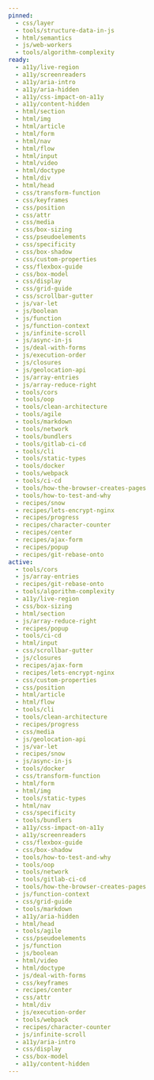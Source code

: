 ```yaml
---
pinned:
  - css/layer
  - tools/structure-data-in-js
  - html/semantics
  - js/web-workers
  - tools/algorithm-complexity
ready:
  - a11y/live-region
  - a11y/screenreaders
  - a11y/aria-intro
  - a11y/aria-hidden
  - a11y/css-impact-on-a11y
  - a11y/content-hidden
  - html/section
  - html/img
  - html/article
  - html/form
  - html/nav
  - html/flow
  - html/input
  - html/video
  - html/doctype
  - html/div
  - html/head
  - css/transform-function
  - css/keyframes
  - css/position
  - css/attr
  - css/media
  - css/box-sizing
  - css/pseudoelements
  - css/specificity
  - css/box-shadow
  - css/custom-properties
  - css/flexbox-guide
  - css/box-model
  - css/display
  - css/grid-guide
  - css/scrollbar-gutter
  - js/var-let
  - js/boolean
  - js/function
  - js/function-context
  - js/infinite-scroll
  - js/async-in-js
  - js/deal-with-forms
  - js/execution-order
  - js/closures
  - js/geolocation-api
  - js/array-entries
  - js/array-reduce-right
  - tools/cors
  - tools/oop
  - tools/clean-architecture
  - tools/agile
  - tools/markdown
  - tools/network
  - tools/bundlers
  - tools/gitlab-ci-cd
  - tools/cli
  - tools/static-types
  - tools/docker
  - tools/webpack
  - tools/ci-cd
  - tools/how-the-browser-creates-pages
  - tools/how-to-test-and-why
  - recipes/snow
  - recipes/lets-encrypt-nginx
  - recipes/progress
  - recipes/character-counter
  - recipes/center
  - recipes/ajax-form
  - recipes/popup
  - recipes/git-rebase-onto
active:
  - tools/cors
  - js/array-entries
  - recipes/git-rebase-onto
  - tools/algorithm-complexity
  - a11y/live-region
  - css/box-sizing
  - html/section
  - js/array-reduce-right
  - recipes/popup
  - tools/ci-cd
  - html/input
  - css/scrollbar-gutter
  - js/closures
  - recipes/ajax-form
  - recipes/lets-encrypt-nginx
  - css/custom-properties
  - css/position
  - html/article
  - html/flow
  - tools/cli
  - tools/clean-architecture
  - recipes/progress
  - css/media
  - js/geolocation-api
  - js/var-let
  - recipes/snow
  - js/async-in-js
  - tools/docker
  - css/transform-function
  - html/form
  - html/img
  - tools/static-types
  - html/nav
  - css/specificity
  - tools/bundlers
  - a11y/css-impact-on-a11y
  - a11y/screenreaders
  - css/flexbox-guide
  - css/box-shadow
  - tools/how-to-test-and-why
  - tools/oop
  - tools/network
  - tools/gitlab-ci-cd
  - tools/how-the-browser-creates-pages
  - js/function-context
  - css/grid-guide
  - tools/markdown
  - a11y/aria-hidden
  - html/head
  - tools/agile
  - css/pseudoelements
  - js/function
  - js/boolean
  - html/video
  - html/doctype
  - js/deal-with-forms
  - css/keyframes
  - recipes/center
  - css/attr
  - html/div
  - js/execution-order
  - tools/webpack
  - recipes/character-counter
  - js/infinite-scroll
  - a11y/aria-intro
  - css/display
  - css/box-model
  - a11y/content-hidden
---
```


